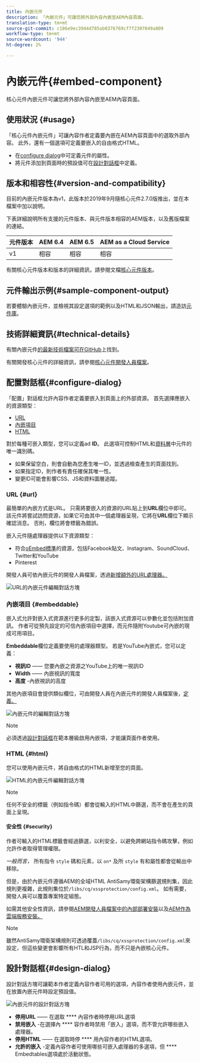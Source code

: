 ```yaml
---
title: 內嵌元件
description: 「內嵌元件」可讓您將外部內容內嵌至AEM內容頁面。
translation-type: tm+mt
source-git-commit: c186e9ec3944d785ab0376769cf7f2307049a809
workflow-type: tm+mt
source-wordcount: '944'
ht-degree: 2%

---
```



# 內嵌元件{#embed-component}

核心元件內嵌元件可讓您將外部內容內嵌至AEM內容頁面。

## 使用狀況 {#usage}

「核心元件內嵌元件」可讓內容作者定義要內嵌在AEM內容頁面中的選取外部內容。 此外，還有一個選項可定義要嵌入的自由格式HTML。

* 在[configure dialog](#configure-dialog)中可定義元件的屬性。
* 將元件添加到頁面時的預設值可在[設計對話框](#design-dialog)中定義。

## 版本和相容性{#version-and-compatibility}

目前的內嵌元件版本為v1，此版本於2019年9月隨核心元件2.7.0版推出，並在本檔案中加以說明。

下表詳細說明所有支援的元件版本、與元件版本相容的AEM版本，以及舊版檔案的連結。

| 元件版本 | AEM 6.4 | AEM 6.5 | AEM as a Cloud Service  |
|--- |--- |---|---|
| v1 | 相容 | 相容 | 相容 |

有關核心元件版本和版本的詳細資訊，請參閱文檔[核心元件版本](/help/versions.md)。

## 元件輸出示例{#sample-component-output}

若要體驗內嵌元件，並檢視其設定選項的範例以及HTML和JSON輸出，請造訪[元件庫](https://adobe.com/go/aem_cmp_library_embed)。

## 技術詳細資訊{#technical-details}

有關內嵌元件[的最新技術檔案可在GitHub](https://adobe.com/go/aem_cmp_tech_embed_v1)上找到。

有關開發核心元件的詳細資訊，請參閱[核心元件開發人員檔案](/help/developing/overview.md)。

## 配置對話框{#configure-dialog}

「配置」對話框允許內容作者定義要嵌入到頁面上的外部資源。 首先選擇應嵌入的資源類型：

* [URL](#url)
* [內嵌項目](#embeddable)
* [HTML](#html)

對於每種可嵌入類型，您可以定義ad **ID**。 此選項可控制HTML和[資料層](/help/developing/data-layer/overview.md)中元件的唯一識別碼。

* 如果保留空白，則會自動為您產生唯一ID，並透過檢查產生的頁面找到。
* 如果指定ID，則作者有責任確保其唯一性。
* 變更ID可能會影響CSS、JS和資料圖層追蹤。

### URL {#url}

最簡單的內嵌方式是URL。 只需將要嵌入的資源的URL貼上到&#x200B;**URL**&#x200B;欄位中即可。 該元件將嘗試訪問資源，如果它可由其中一個處理器呈現，它將在&#x200B;**URL**&#x200B;欄位下顯示確認消息。 否則，欄位將會標籤為錯誤。

嵌入元件隨處理器提供以下資源類型：

* 符合[oEmbed標準](https://oembed.com/)的資源，包括Facebook貼文、Instagram、SoundCloud、Twitter和YouTube
* Pinterest

開發人員可依內嵌元件的開發人員檔案，透過[新增額外的URL處理器。](https://github.com/adobe/aem-core-wcm-components/tree/master/content/src/content/jcr_root/apps/core/wcm/components/embed/v1/embed#extending-the-embed-component)

![URL的內嵌元件編輯對話方塊](/help/assets/embed-url.png)

### 內嵌項目 {#embeddable}

嵌入式允許對嵌入式資源進行更多的定製，該嵌入式資源可以參數化並包括附加資訊。 作者可從預先設定的可信內嵌項目中選擇，而元件隨附Youtube可內嵌的現成可用項目。

**Embeddable**&#x200B;欄位定義要使用的處理器類型。 若是YouTube內嵌式，您可以定義：

* **視訊ID**  —— 您要內嵌之資源之YouTube上的唯一視訊ID
* **Width**  —— 內嵌視訊的寬度
* **高度** -內嵌視訊的高度

其他內嵌項目會提供類似欄位，可由開發人員在內嵌元件的開發人員檔案後，[定義。](https://github.com/adobe/aem-core-wcm-components/tree/master/content/src/content/jcr_root/apps/core/wcm/components/embed/v1/embed#extending-the-embed-component)

![內嵌元件的編輯對話方塊](/help/assets/embed-embeddable.png)

>[!NOTE]
>必須透過[設計對話框](#design-dialog)在範本層級啟用內嵌項，才能讓頁面作者使用。

### HTML {#html}

您可以使用內嵌元件，將自由格式的HTML新增至您的頁面。

![HTML的內嵌元件編輯對話方塊](/help/assets/embed-html.png)

>[!NOTE]
>任何不安全的標籤（例如指令碼）都會從輸入的HTML中篩選，而不會在產生的頁面上呈現。

#### 安全性 {#security}

作者可輸入的HTML標籤會經過篩選，以利安全，以避免跨網站指令碼攻擊，例如允許作者取得管理權限。

*一般而言，* 所有指令 `style` 碼和元素，以 `on*` 及所 `style` 有和屬性都會從輸出中移除。

但是，由於內嵌元件遵循AEM的全域HTML AntiSamy環衛架構篩選規則集，因此規則更複雜，此規則集位於`/libs/cq/xssprotection/config.xml`。 如有需要，開發人員可以覆蓋專案特定組態。

如需其他安全性資訊，請參閱[AEM開發人員檔案中的內部部署安裝](https://docs.adobe.com/content/help/en/experience-manager-65/developing/introduction/security.html)以及[AEM作為雲端服務安裝。](https://docs.adobe.com/content/help/zh-Hant/experience-manager-cloud-service/security/home.html)

>[!NOTE]
>雖然AntiSamy環衛架構規則可透過覆蓋`/libs/cq/xssprotection/config.xml`來設定，但這些變更會影響所有HTL和JSP行為，而不只是內嵌核心元件。

## 設計對話框{#design-dialog}

設計對話方塊可讓範本作者定義內容作者可用的選項，內容作者使用內嵌元件，並在放置內嵌元件時設定預設值。

![內嵌元件的設計對話方塊](/help/assets/embed-design.png)

* **停用URL**  —— 在選取 **** 內容作者時停用URL選項
* **禁用嵌入** -在選擇內 **** 容作者時禁用「嵌入」選項，而不管允許哪些嵌入處理器。
* **停用HTML**  —— 在選取時停 **** 用內容作者的HTML選項。
* **允許的嵌入** -定義內容作者可使用哪些可嵌入處理器的多選項，但 **** Embedtables選項處於活動狀態。
